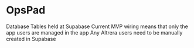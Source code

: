 # OpsPad

Database Tables held at Supabase
Current MVP wiring means that only the app users are managed in the app
Any Altrera users need to be manually created in Supabase


